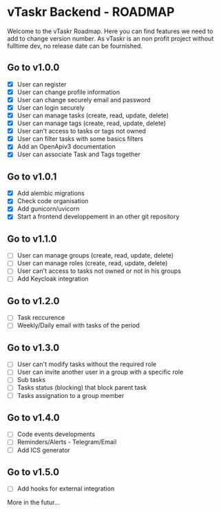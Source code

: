 # vTaskr Backend - ROADMAP

Welcome to the vTaskr Roadmap.
Here you can find features we need to add to change version number.
As vTaskr is an non profit project without fulltime dev, no release date can be fournished.

## Go to v1.0.0
- [x] User can register
- [x] User can change profile information
- [x] User can change securely email and password
- [x] User can login securely
- [x] User can manage tasks (create, read, update, delete)
- [x] User can manage tags (create, read, update, delete)
- [x] User can't access to tasks or tags not owned
- [x] User can filter tasks with some basics filters
- [x] Add an OpenApiv3 documentation
- [X] User can associate Task and Tags together

## Go to v1.0.1
- [x] Add alembic migrations
- [X] Check code organisation
- [X] Add gunicorn/uvicorn
- [X] Start a frontend developpement in an other git repository

## Go to v1.1.0
- [ ] User can manage groups (create, read, update, delete)
- [ ] User can manage roles (create, read, update, delete)
- [ ] User can't access to tasks not owned or not in his groups
- [ ] Add Keycloak integration

## Go to v1.2.0
- [ ] Task reccurence
- [ ] Weekly/Daily email with tasks of the period

## Go to v1.3.0
- [ ] User can't modify tasks without the required role
- [ ] User can invite another user in a group with a specific role
- [ ] Sub tasks
- [ ] Tasks status (blocking) that block parent task
- [ ] Tasks assignation to a group member

## Go to v1.4.0
- [ ] Code events developments
- [ ] Reminders/Alerts - Telegram/Email
- [ ] Add ICS generator

## Go to v1.5.0
- [ ] Add hooks for external integration

More in the futur...
